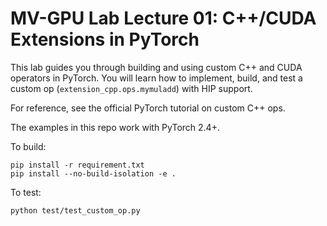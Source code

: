 # MV-GPU Lab Lecture 01: C++/CUDA Extensions in PyTorch

<!-- An example of writing a C++/CUDA extension for PyTorch. See
[here](https://pytorch.org/tutorials/advanced/cpp_custom_ops.html) for the accompanying tutorial.
This repo demonstrates how to write an example `extension_cpp.ops.mymuladd`
custom op that has both custom CPU and CUDA kernels. -->

This lab guides you through building and using custom C++ and CUDA operators in PyTorch. You will learn how to implement, build, and test a custom op (`extension_cpp.ops.mymuladd`) with HIP support.

For reference, see the official PyTorch tutorial on custom C++ ops.

The examples in this repo work with PyTorch 2.4+.

To build:
```
pip install -r requirement.txt
pip install --no-build-isolation -e .
```

To test:
```
python test/test_custom_op.py
```